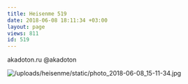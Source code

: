 ```yaml
---
title: Heisenme 519
date: 2018-06-08 18:11:34 +03:00
layout: page
views: 811
id: 519
---
```


akadoton.ru
@akadoton



![/uploads/heisenme/static/photo_2018-06-08_15-11-34.jpg](/uploads/heisenme/static/photo_2018-06-08_15-11-34.jpg)

